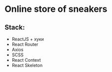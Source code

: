 # Online store of sneakers

## Stack:

- ReactJS + хуки
- React Router
- Axios
- SCSS
- React Context
- React Skeleton
 
